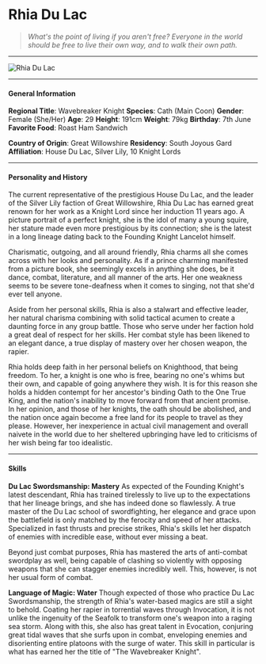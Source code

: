 # Rhia Du Lac

>*What's the point of living if you aren't free? Everyone in the world should be free to live their own way, and to walk their own path.*

___
![](https://i.imgur.com/tQHQ2oq.png "Rhia Du Lac")
___

#### General Information

**Regional Title**: Wavebreaker Knight
**Species**: Cath (Main Coon)
**Gender**: Female (She/Her)
**Age**: 29
**Height**: 191cm
**Weight**: 79kg
**Birthday**: 7th June
**Favorite Food**: Roast Ham Sandwich

**Country of Origin**: Great Willowshire
**Residency**: South Joyous Gard
**Affiliation**: House Du Lac, Silver Lily, 10 Knight Lords

___

#### Personality and History
The current representative of the prestigious House Du Lac, and the leader of the Silver Lily faction of Great Willowshire, Rhia Du Lac has earned great renown for her work as a Knight Lord since her induction 11 years ago. A picture portrait of a perfect knight, she is the idol of many a young squire, her stature made even more prestigious by its connection; she is the latest in a long lineage dating back to the Founding Knight Lancelot himself.

Charismatic, outgoing, and all around friendly, Rhia charms all she comes across with her looks and personality. As if a prince charming manifested from a picture book, she seemingly excels in anything she does, be it dance, combat, literature, and all manner of the arts. Her one weakness seems to be severe tone-deafness when it comes to singing, not that she'd ever tell anyone.

Aside from her personal skills, Rhia is also a stalwart and effective leader, her natural charisma combining with solid tactical acumen to create a daunting force in any group battle. Those who serve under her faction hold a great deal of respect for her skills. Her combat style has been likened to an elegant dance, a true display of mastery over her chosen weapon, the rapier.

Rhia holds deep faith in her personal beliefs on Knighthood, that being freedom. To her, a knight is one who is free, bearing no one's whims but their own, and capable of going anywhere they wish. It is for this reason she holds a hidden contempt for her ancestor's binding Oath to the One True King, and the nation's inability to move forward from that ancient promise. In her opinion, and those of her knights, the oath should be abolished, and the nation once again become a free land for its people to travel as they please. However, her inexperience in actual civil management and overall naivete in the world due to her sheltered upbringing have led to criticisms of her wish being far too idealistic.

___

#### Skills
**Du Lac Swordsmanship: Mastery**
As expected of the Founding Knight's latest descendant, Rhia has trained tirelessly to live up to the expectations that her lineage brings, and she has indeed done so flawlessly. A true master of the Du Lac school of swordfighting, her elegance and grace upon the battlefield is only matched by the ferocity and speed of her attacks. Specialized in fast thrusts and precise strikes, Rhia's skills let her dispatch of enemies with incredible ease, without ever missing a beat.

Beyond just combat purposes, Rhia has mastered the arts of anti-combat swordplay as well, being capable of clashing so violently with opposing weapons that she can stagger enemies incredibly well. This, however, is not her usual form of combat.

**Language of Magic: Water**
Though expected of those who practice Du Lac Swordsmanship, the strength of Rhia's water-based magics are still a sight to behold. Coating her rapier in torrential waves through Invocation, it is not unlike the ingenuity of the Seafolk to transform one's weapon into a raging sea storm. Along with this, she also has great talent in Evocation, conjuring great tidal waves that she surfs upon in combat, enveloping enemies and disorienting entire platoons with the surge of water. This skill in particular is what has earned her the title of "The Wavebreaker Knight".